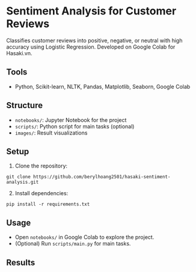 # Sentiment Analysis for Customer Reviews

Classifies customer reviews into positive, negative, or neutral with high accuracy using Logistic Regression. Developed on Google Colab for Hasaki.vn.

## Tools
- Python, Scikit-learn, NLTK, Pandas, Matplotlib, Seaborn, Google Colab

## Structure
- `notebooks/`: Jupyter Notebook for the project
- `scripts/`: Python script for main tasks (optional)
- `images/`: Result visualizations

## Setup
1. Clone the repository:

```
git clone https://github.com/berylhoang2501/hasaki-sentiment-analysis.git
```

2. Install dependencies:

```
pip install -r requirements.txt
```

## Usage
- Open `notebooks/` in Google Colab to explore the project.
- (Optional) Run `scripts/main.py` for main tasks.

## Results
